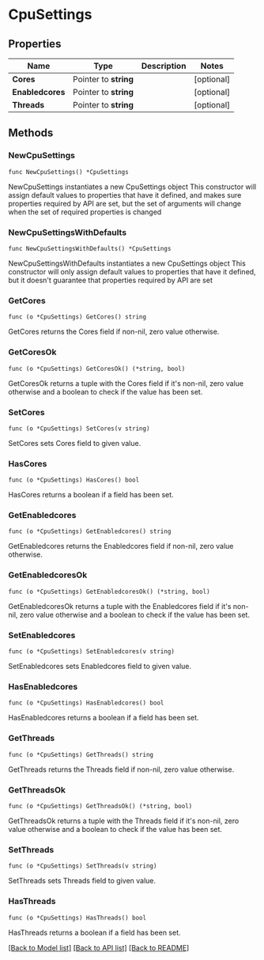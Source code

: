 # CpuSettings

## Properties

Name | Type | Description | Notes
------------ | ------------- | ------------- | -------------
**Cores** | Pointer to **string** |  | [optional] 
**Enabledcores** | Pointer to **string** |  | [optional] 
**Threads** | Pointer to **string** |  | [optional] 

## Methods

### NewCpuSettings

`func NewCpuSettings() *CpuSettings`

NewCpuSettings instantiates a new CpuSettings object
This constructor will assign default values to properties that have it defined,
and makes sure properties required by API are set, but the set of arguments
will change when the set of required properties is changed

### NewCpuSettingsWithDefaults

`func NewCpuSettingsWithDefaults() *CpuSettings`

NewCpuSettingsWithDefaults instantiates a new CpuSettings object
This constructor will only assign default values to properties that have it defined,
but it doesn't guarantee that properties required by API are set

### GetCores

`func (o *CpuSettings) GetCores() string`

GetCores returns the Cores field if non-nil, zero value otherwise.

### GetCoresOk

`func (o *CpuSettings) GetCoresOk() (*string, bool)`

GetCoresOk returns a tuple with the Cores field if it's non-nil, zero value otherwise
and a boolean to check if the value has been set.

### SetCores

`func (o *CpuSettings) SetCores(v string)`

SetCores sets Cores field to given value.

### HasCores

`func (o *CpuSettings) HasCores() bool`

HasCores returns a boolean if a field has been set.

### GetEnabledcores

`func (o *CpuSettings) GetEnabledcores() string`

GetEnabledcores returns the Enabledcores field if non-nil, zero value otherwise.

### GetEnabledcoresOk

`func (o *CpuSettings) GetEnabledcoresOk() (*string, bool)`

GetEnabledcoresOk returns a tuple with the Enabledcores field if it's non-nil, zero value otherwise
and a boolean to check if the value has been set.

### SetEnabledcores

`func (o *CpuSettings) SetEnabledcores(v string)`

SetEnabledcores sets Enabledcores field to given value.

### HasEnabledcores

`func (o *CpuSettings) HasEnabledcores() bool`

HasEnabledcores returns a boolean if a field has been set.

### GetThreads

`func (o *CpuSettings) GetThreads() string`

GetThreads returns the Threads field if non-nil, zero value otherwise.

### GetThreadsOk

`func (o *CpuSettings) GetThreadsOk() (*string, bool)`

GetThreadsOk returns a tuple with the Threads field if it's non-nil, zero value otherwise
and a boolean to check if the value has been set.

### SetThreads

`func (o *CpuSettings) SetThreads(v string)`

SetThreads sets Threads field to given value.

### HasThreads

`func (o *CpuSettings) HasThreads() bool`

HasThreads returns a boolean if a field has been set.


[[Back to Model list]](../README.md#documentation-for-models) [[Back to API list]](../README.md#documentation-for-api-endpoints) [[Back to README]](../README.md)


